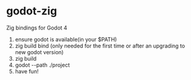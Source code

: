 # godot-zig
Zig bindings for Godot 4

1. ensure godot is available(in your $PATH)
2. zig build bind (only needed for the first time or after an upgrading to new godot version)
3. zig build
4. godot --path ./project
5. have fun!